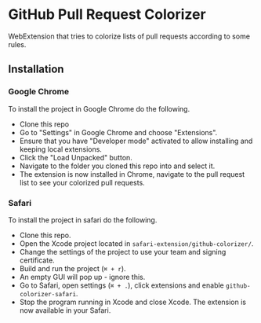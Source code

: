# GitHub Pull Request Colorizer

WebExtension that tries to colorize lists of pull requests according to some rules.

## Installation

### Google Chrome

To install the project in Google Chrome do the following.

- Clone this repo
- Go to "Settings" in Google Chrome and choose "Extensions".
- Ensure that you have "Developer mode" activated to allow installing and keeping local extensions.
- Click the "Load Unpacked" button.
- Navigate to the folder you cloned this repo into and select it.
- The extension is now installed in Chrome, navigate to the pull request list to see your colorized pull requests.

### Safari

To install the project in safari do the following.

- Clone this repo.
- Open the Xcode project located in `safari-extension/github-colorizer/`.
- Change the settings of the project to use your team and signing certificate.
- Build and run the project (`⌘ + r`).
- An empty GUI will pop up - ignore this.
- Go to Safari, open settings (`⌘ + .`), click extensions and enable `github-colorizer-safari`.
- Stop the program running in Xcode and close Xcode. The extension is now available in your Safari.
